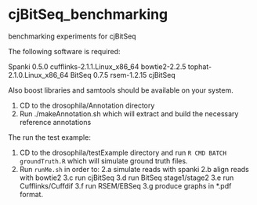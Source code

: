 # cjBitSeq_benchmarking
benchmarking experiments for cjBitSeq


The following software is required:

Spanki 0.5.0
cufflinks-2.1.1.Linux_x86_64
bowtie2-2.2.5
tophat-2.1.0.Linux_x86_64
BitSeq 0.7.5
rsem-1.2.15
cjBitSeq

Also boost libraries and samtools should be available on your system. 

1. CD to the drosophila/Annotation directory
2. Run ./makeAnnotation.sh which will extract and build the necessary reference annotations

The run the test example:

1. CD to the drosophila/testExample directory and run `R CMD BATCH groundTruth.R` which will simulate ground truth files.
2. Run `runMe.sh` in order to:
    2.a simulate reads with spanki
    2.b align reads with bowtie2
    3.c run cjBitSeq
    3.d run BitSeq stage1/stage2
    3.e run Cufflinks/Cuffdif
    3.f run RSEM/EBSeq
    3.g produce graphs in *.pdf format.
